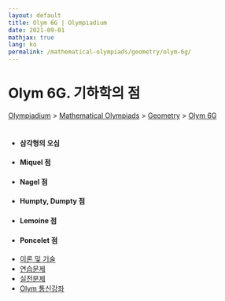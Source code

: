 ```yaml
---
layout: default
title: Olym 6G | Olympiadium
date: 2021-09-01
mathjax: true
lang: ko
permalink: /mathematical-olympiads/geometry/olym-6g/
---
```

<h1>Olym 6G. 기하학의 점 </h1>
<a href="{{ site.homeurl }}">Olympiadium</a> > <a href="{{ site.homeurl }}mathematical-olympiads/">Mathematical Olympiads</a> > <a href="{{ site.homeurl }}mathematical-olympiads/geometry/">Geometry</a> > <a href="{{ site.homeurl }}mathematical-olympiads/geometry/olym-6g/">Olym 6G</a><br><br>
<div class="row">
<div class="6u 12u$(medium)">
<ul>
  <li><h4>삼각형의 오심</h4></li>
  <li><h4>Miquel 점</h4></li>
  <li><h4>Nagel 점</h4></li>
  <li><h4>Humpty, Dumpty 점</h4></li>
  <li><h4>Lemoine 점</h4></li>
  <li><h4>Poncelet 점</h4></li>
</ul>
</div>
<div class="6u$ 12u$(medium)">
<ul class="actions vertical">
  <li><a href="{{ site.baseurl }}{{ page.permalink }}theorems-and-techniques" class="button fit mid">이론 및 기술</a></li>
  <li><a href="{{ site.baseurl }}{{ page.permalink }}exercise-problems" class="button fit mid">연습문제</a></li>
  <li><a href="{{ site.baseurl }}{{ page.permalink }}practice-problems" class="button fit mid">실전문제</a></li>
  <li><a href="{{ site.baseurl }}{{ page.permalink }}olym-handouts" class="button fit mid">Olym 통신강좌</a></li>
</ul>
</div>
</div>

